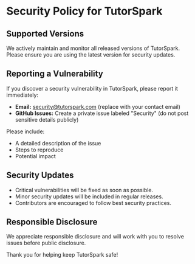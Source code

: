 # Security Policy for TutorSpark

## Supported Versions
We actively maintain and monitor all released versions of TutorSpark. Please ensure you are using the latest version for security updates.

## Reporting a Vulnerability
If you discover a security vulnerability in TutorSpark, please report it immediately:
- **Email:** security@tutorspark.com (replace with your contact email)
- **GitHub Issues:** Create a private issue labeled "Security" (do not post sensitive details publicly)

Please include:
- A detailed description of the issue
- Steps to reproduce
- Potential impact

## Security Updates
- Critical vulnerabilities will be fixed as soon as possible.
- Minor security updates will be included in regular releases.
- Contributors are encouraged to follow best security practices.

## Responsible Disclosure
We appreciate responsible disclosure and will work with you to resolve issues before public disclosure.  

Thank you for helping keep TutorSpark safe!
